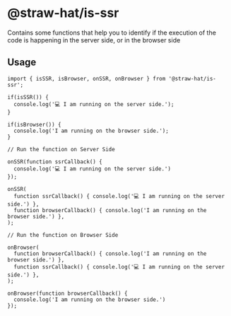 # @straw-hat/is-ssr

Contains some functions that help you to identify if the execution of the code
is happening in the server side, or in the browser side

## Usage

```tsx
import { isSSR, isBrowser, onSSR, onBrowser } from '@straw-hat/is-ssr';

if(isSSR()) {
  console.log('💻 I am running on the server side.');
}

if(isBrowser()) {
  console.log('I am running on the browser side.');
}

// Run the function on Server Side

onSSR(function ssrCallback() {
  console.log('💻 I am running on the server side.')
});

onSSR(
  function ssrCallback() { console.log('💻 I am running on the server side.') },
  function browserCallback() { console.log('I am running on the browser side.') },
);

// Run the function on Browser Side

onBrowser(
  function browserCallback() { console.log('I am running on the browser side.') },
  function ssrCallback() { console.log('💻 I am running on the server side.') },
);

onBrowser(function browserCallback() {
  console.log('I am running on the browser side.')
});
```
